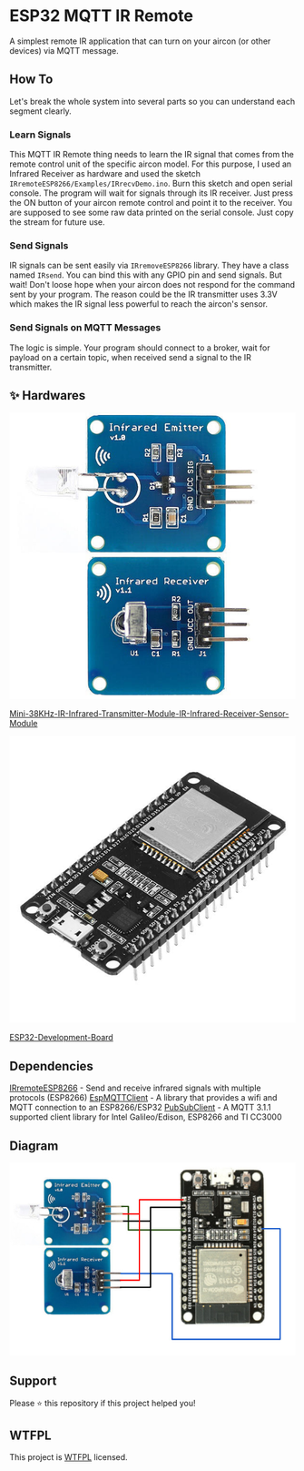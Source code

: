 # ESP32 MQTT IR Remote

A simplest remote IR application that can turn on your aircon (or other devices) via MQTT message.

## How To

Let's break the whole system into several parts so you can understand each segment clearly.

### Learn Signals

This MQTT IR Remote thing needs to learn the IR signal that comes from the remote control unit of the specific aircon model. For this purpose, I used an Infrared Receiver as hardware and used the sketch `IRremoteESP8266/Examples/IRrecvDemo.ino`. Burn this sketch and open serial console. The program will wait for signals through its IR receiver. Just press the ON button of your aircon remote control and point it to the receiver. You are supposed to see some raw data printed on the serial console. Just copy the stream for future use.

### Send Signals

IR signals can be sent easily via `IRremoveESP8266` library. They have a class named `IRsend`. You can bind this with any GPIO pin and send signals. But wait! Don't loose hope when your aircon does not respond for the command sent by your program. The reason could be the IR transmitter uses 3.3V which makes the IR signal less powerful to reach the aircon's sensor.

### Send Signals on MQTT Messages

The logic is simple. Your program should connect to a broker, wait for payload on a certain topic, when received send a signal to the IR transmitter.

## ✨ Hardwares

![Mini-38KHz-IR-Infrared-Transmitter-Module-IR-Infrared-Receiver-Sensor-Module](img/ir-rx-tx.jpg)

[Mini-38KHz-IR-Infrared-Transmitter-Module-IR-Infrared-Receiver-Sensor-Module](https://sea.banggood.com/Mini-38KHz-IR-Infrared-Transmitter-Module-IR-Infrared-Receiver-Sensor-Module-For-Arduino-RPI-STM32-p-1066428.html)

![ESP32-Development-Board](img/esp32s.jpg)

[ESP32-Development-Board](https://sea.banggood.com/ESP32-Development-Board-WiFibluetooth-Ultra-Low-Power-Consumption-Dual-Cores-ESP-32-ESP-32S-Board-p-1109512.html)

## Dependencies

[IRremoteESP8266](https://github.com/markszabo/IRremoteESP8266.git) - Send and receive infrared signals with multiple protocols (ESP8266)
[EspMQTTClient](https://github.com/plapointe6/EspMQTTClient) - A library that provides a wifi and MQTT connection to an ESP8266/ESP32
[PubSubClient](https://github.com/knolleary/pubsubclient.git) - A MQTT 3.1.1 supported client library for Intel Galileo/Edison, ESP8266 and TI CC3000

## Diagram

![Diagram](img/diagram.jpg)

## Support

Please ⭐️ this repository if this project helped you!

## WTFPL

This project is [WTFPL](http://www.wtfpl.net/) licensed.
